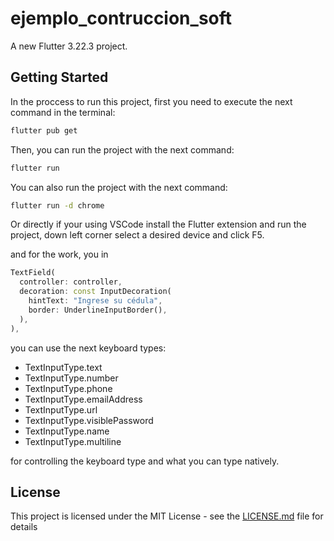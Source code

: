 # ejemplo_contruccion_soft

A new Flutter 3.22.3 project.

## Getting Started

In the proccess to run this project, first you need to execute the next command in the terminal:

```bash
flutter pub get
```

Then, you can run the project with the next command:

```bash
flutter run
```

You can also run the project with the next command:

```bash
flutter run -d chrome
```

Or directly if your using VSCode install the Flutter extension and run the project, down left corner select a desired device and click F5.

and for the work, you in

```dart
TextField(
  controller: controller,
  decoration: const InputDecoration(
    hintText: "Ingrese su cédula",
    border: UnderlineInputBorder(),
  ),
),
```

you can use the next keyboard types:

- TextInputType.text
- TextInputType.number
- TextInputType.phone
- TextInputType.emailAddress
- TextInputType.url
- TextInputType.visiblePassword
- TextInputType.name
- TextInputType.multiline

for controlling the keyboard type and what you can type natively.

## License

This project is licensed under the MIT License - see the [LICENSE.md](LICENSE.md) file for details
